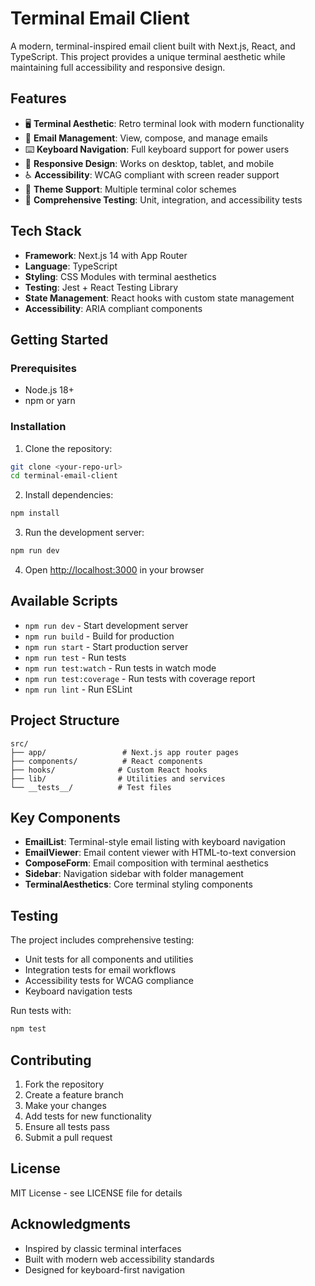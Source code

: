 # Terminal Email Client

A modern, terminal-inspired email client built with Next.js, React, and TypeScript. This project provides a unique terminal aesthetic while maintaining full accessibility and responsive design.

## Features

- 🖥️ **Terminal Aesthetic**: Retro terminal look with modern functionality
- 📧 **Email Management**: View, compose, and manage emails
- ⌨️ **Keyboard Navigation**: Full keyboard support for power users
- 📱 **Responsive Design**: Works on desktop, tablet, and mobile
- ♿ **Accessibility**: WCAG compliant with screen reader support
- 🎨 **Theme Support**: Multiple terminal color schemes
- 🧪 **Comprehensive Testing**: Unit, integration, and accessibility tests

## Tech Stack

- **Framework**: Next.js 14 with App Router
- **Language**: TypeScript
- **Styling**: CSS Modules with terminal aesthetics
- **Testing**: Jest + React Testing Library
- **State Management**: React hooks with custom state management
- **Accessibility**: ARIA compliant components

## Getting Started

### Prerequisites

- Node.js 18+ 
- npm or yarn

### Installation

1. Clone the repository:
```bash
git clone <your-repo-url>
cd terminal-email-client
```

2. Install dependencies:
```bash
npm install
```

3. Run the development server:
```bash
npm run dev
```

4. Open [http://localhost:3000](http://localhost:3000) in your browser

## Available Scripts

- `npm run dev` - Start development server
- `npm run build` - Build for production
- `npm run start` - Start production server
- `npm run test` - Run tests
- `npm run test:watch` - Run tests in watch mode
- `npm run test:coverage` - Run tests with coverage report
- `npm run lint` - Run ESLint

## Project Structure

```
src/
├── app/                 # Next.js app router pages
├── components/          # React components
├── hooks/              # Custom React hooks
├── lib/                # Utilities and services
└── __tests__/          # Test files
```

## Key Components

- **EmailList**: Terminal-style email listing with keyboard navigation
- **EmailViewer**: Email content viewer with HTML-to-text conversion
- **ComposeForm**: Email composition with terminal aesthetics
- **Sidebar**: Navigation sidebar with folder management
- **TerminalAesthetics**: Core terminal styling components

## Testing

The project includes comprehensive testing:

- Unit tests for all components and utilities
- Integration tests for email workflows
- Accessibility tests for WCAG compliance
- Keyboard navigation tests

Run tests with:
```bash
npm test
```

## Contributing

1. Fork the repository
2. Create a feature branch
3. Make your changes
4. Add tests for new functionality
5. Ensure all tests pass
6. Submit a pull request

## License

MIT License - see LICENSE file for details

## Acknowledgments

- Inspired by classic terminal interfaces
- Built with modern web accessibility standards
- Designed for keyboard-first navigation
